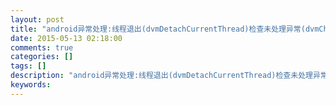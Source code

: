 ```yaml
---
layout: post
title: "android异常处理:线程退出(dvmDetachCurrentThread)检查未处理异常(dvmCheckException)-threadExitUncaughtException"
date: 2015-05-13 02:18:00 
comments: true
categories: []
tags: []
description: "android异常处理:线程退出(dvmDetachCurrentThread)检查未处理异常(dvmCheckException)-threadExitUncaughtException"
keywords: 
---
```





